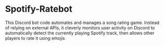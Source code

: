 # Spotify-Ratebot
This Discord bot code automates and manages a song rating game. Instead of relying on external APIs, it cleverly monitors user activity on Discord to automatically detect the currently playing Spotify track, then allows other players to rate it using emojis
